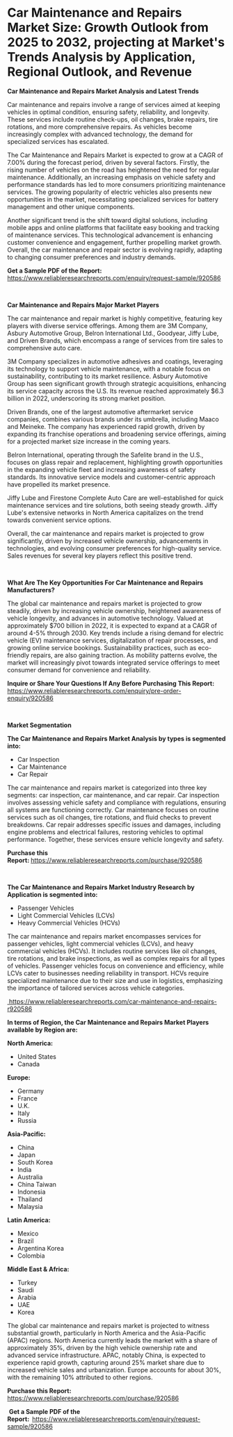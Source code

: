 <p><h1>Car Maintenance and Repairs Market Size: Growth Outlook from 2025 to 2032, projecting at Market's Trends Analysis by Application, Regional Outlook, and Revenue</h1></p><p><strong>Car Maintenance and Repairs Market Analysis and Latest Trends</strong></p>
<p><p>Car maintenance and repairs involve a range of services aimed at keeping vehicles in optimal condition, ensuring safety, reliability, and longevity. These services include routine check-ups, oil changes, brake repairs, tire rotations, and more comprehensive repairs. As vehicles become increasingly complex with advanced technology, the demand for specialized services has escalated.</p><p>The Car Maintenance and Repairs Market is expected to grow at a CAGR of 7.00% during the forecast period, driven by several factors. Firstly, the rising number of vehicles on the road has heightened the need for regular maintenance. Additionally, an increasing emphasis on vehicle safety and performance standards has led to more consumers prioritizing maintenance services. The growing popularity of electric vehicles also presents new opportunities in the market, necessitating specialized services for battery management and other unique components.</p><p>Another significant trend is the shift toward digital solutions, including mobile apps and online platforms that facilitate easy booking and tracking of maintenance services. This technological advancement is enhancing customer convenience and engagement, further propelling market growth. Overall, the car maintenance and repair sector is evolving rapidly, adapting to changing consumer preferences and industry demands.</p></p>
<p><strong>Get a Sample PDF of the Report:&nbsp;</strong> <a href="https://www.reliableresearchreports.com/enquiry/request-sample/920586?utm_campaign=2753&utm_medium=2&utm_source=Github&utm_content=ia&utm_term=16042025&utm_id=car-maintenance-and-repairs">https://www.reliableresearchreports.com/enquiry/request-sample/920586</a></p>
<p>&nbsp;</p>
<p><strong>Car Maintenance and Repairs Major Market Players</strong></p>
<p><p>The car maintenance and repair market is highly competitive, featuring key players with diverse service offerings. Among them are 3M Company, Asbury Automotive Group, Belron International Ltd., Goodyear, Jiffy Lube, and Driven Brands, which encompass a range of services from tire sales to comprehensive auto care.</p><p>3M Company specializes in automotive adhesives and coatings, leveraging its technology to support vehicle maintenance, with a notable focus on sustainability, contributing to its market resilience. Asbury Automotive Group has seen significant growth through strategic acquisitions, enhancing its service capacity across the U.S. Its revenue reached approximately $6.3 billion in 2022, underscoring its strong market position.</p><p>Driven Brands, one of the largest automotive aftermarket service companies, combines various brands under its umbrella, including Maaco and Meineke. The company has experienced rapid growth, driven by expanding its franchise operations and broadening service offerings, aiming for a projected market size increase in the coming years.</p><p>Belron International, operating through the Safelite brand in the U.S., focuses on glass repair and replacement, highlighting growth opportunities in the expanding vehicle fleet and increasing awareness of safety standards. Its innovative service models and customer-centric approach have propelled its market presence.</p><p>Jiffy Lube and Firestone Complete Auto Care are well-established for quick maintenance services and tire solutions, both seeing steady growth. Jiffy Lube's extensive networks in North America capitalizes on the trend towards convenient service options.</p><p>Overall, the car maintenance and repairs market is projected to grow significantly, driven by increased vehicle ownership, advancements in technologies, and evolving consumer preferences for high-quality service. Sales revenues for several key players reflect this positive trend.</p></p>
<p>&nbsp;</p>
<p><strong>What Are The Key Opportunities For Car Maintenance and Repairs Manufacturers?</strong></p>
<p><p>The global car maintenance and repairs market is projected to grow steadily, driven by increasing vehicle ownership, heightened awareness of vehicle longevity, and advances in automotive technology. Valued at approximately $700 billion in 2022, it is expected to expand at a CAGR of around 4-5% through 2030. Key trends include a rising demand for electric vehicle (EV) maintenance services, digitalization of repair processes, and growing online service bookings. Sustainability practices, such as eco-friendly repairs, are also gaining traction. As mobility patterns evolve, the market will increasingly pivot towards integrated service offerings to meet consumer demand for convenience and reliability.</p></p>
<p><strong>Inquire or Share Your Questions If Any Before Purchasing This Report:</strong> <a href="https://www.reliableresearchreports.com/enquiry/pre-order-enquiry/920586?utm_campaign=2753&utm_medium=2&utm_source=Github&utm_content=ia&utm_term=16042025&utm_id=car-maintenance-and-repairs">https://www.reliableresearchreports.com/enquiry/pre-order-enquiry/920586</a></p>
<p>&nbsp;</p>
<p><strong>Market Segmentation</strong></p>
<p><strong>The Car Maintenance and Repairs Market Analysis by types is segmented into:</strong></p>
<p><ul><li>Car Inspection</li><li>Car Maintenance</li><li>Car Repair</li></ul></p>
<p><p>The car maintenance and repairs market is categorized into three key segments: car inspection, car maintenance, and car repair. Car inspection involves assessing vehicle safety and compliance with regulations, ensuring all systems are functioning correctly. Car maintenance focuses on routine services such as oil changes, tire rotations, and fluid checks to prevent breakdowns. Car repair addresses specific issues and damages, including engine problems and electrical failures, restoring vehicles to optimal performance. Together, these services ensure vehicle longevity and safety.</p></p>
<p><strong>Purchase this Report:&nbsp;</strong><a href="https://www.reliableresearchreports.com/purchase/920586?utm_campaign=2753&utm_medium=2&utm_source=Github&utm_content=ia&utm_term=16042025&utm_id=car-maintenance-and-repairs">https://www.reliableresearchreports.com/purchase/920586</a></p>
<p>&nbsp;</p>
<p><strong>The Car Maintenance and Repairs Market Industry Research by Application is segmented into:</strong></p>
<p><ul><li>Passenger Vehicles</li><li>Light Commercial Vehicles (LCVs)</li><li>Heavy Commercial Vehicles (HCVs)</li></ul></p>
<p><p>The car maintenance and repairs market encompasses services for passenger vehicles, light commercial vehicles (LCVs), and heavy commercial vehicles (HCVs). It includes routine services like oil changes, tire rotations, and brake inspections, as well as complex repairs for all types of vehicles. Passenger vehicles focus on convenience and efficiency, while LCVs cater to businesses needing reliability in transport. HCVs require specialized maintenance due to their size and use in logistics, emphasizing the importance of tailored services across vehicle categories.</p></p>
<p><a href="https://www.reliableresearchreports.com/car-maintenance-and-repairs-r920586?utm_campaign=2753&utm_medium=2&utm_source=Github&utm_content=ia&utm_term=16042025&utm_id=car-maintenance-and-repairs">&nbsp;https://www.reliableresearchreports.com/car-maintenance-and-repairs-r920586</a></p>
<p><strong>In terms of Region, the Car Maintenance and Repairs Market Players available by Region are:</strong></p>
<p>
    <p> <strong> North America: </strong>
        <ul>
            <li>United States</li>
            <li>Canada</li>
        </ul>
        </p> 
    <p> <strong> Europe: </strong>
        <ul>
            <li>Germany</li>
            <li>France</li>
            <li>U.K.</li>
            <li>Italy</li>
            <li>Russia</li>
        </ul>
        </p> 
    <p> <strong> Asia-Pacific: </strong>
        <ul>
            <li>China</li>
            <li>Japan</li>
            <li>South Korea</li>
            <li>India</li>
            <li>Australia</li>
            <li>China Taiwan</li>
            <li>Indonesia</li>
            <li>Thailand</li>
            <li>Malaysia</li>
        </ul>
        </p> 
    <p> <strong> Latin America: </strong>
        <ul>
            <li>Mexico</li>
            <li>Brazil</li>
            <li>Argentina Korea</li>
            <li>Colombia</li>
        </ul>
        </p> 
    <p> <strong> Middle East & Africa: </strong>
        <ul>
            <li>Turkey</li>
            <li>Saudi</li>
            <li>Arabia</li>
            <li>UAE</li>
            <li>Korea</li>
        </ul>
    </p>
    </p>
<p><p>The global car maintenance and repairs market is projected to witness substantial growth, particularly in North America and the Asia-Pacific (APAC) regions. North America currently leads the market with a share of approximately 35%, driven by the high vehicle ownership rate and advanced service infrastructure. APAC, notably China, is expected to experience rapid growth, capturing around 25% market share due to increased vehicle sales and urbanization. Europe accounts for about 30%, with the remaining 10% attributed to other regions.</p></p>
<p><strong>Purchase this Report: </strong><a href="https://www.reliableresearchreports.com/purchase/920586?utm_campaign=2753&utm_medium=2&utm_source=Github&utm_content=ia&utm_term=16042025&utm_id=car-maintenance-and-repairs">https://www.reliableresearchreports.com/purchase/920586</a></p>
<p>&nbsp;<strong>Get a Sample PDF of the Report:&nbsp;&nbsp;</strong><a href="https://www.reliableresearchreports.com/enquiry/request-sample/920586?utm_campaign=2753&utm_medium=2&utm_source=Github&utm_content=ia&utm_term=16042025&utm_id=car-maintenance-and-repairs">https://www.reliableresearchreports.com/enquiry/request-sample/920586</a></p>
<p><strong></strong></p>
<p><p></p><p></p><p></p></p>